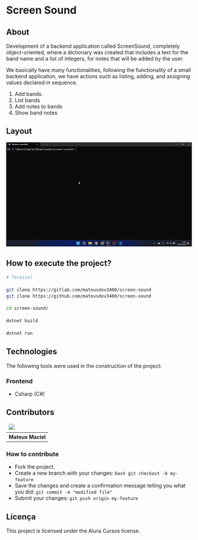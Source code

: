 # Screen Sound

## About

Development of a backend application called ScreenSound, completely object-oriented, where a dictionary was created that includes a text for the band name and a list of integers, for notes that will be added by the user.

We basically have many functionalities, following the functionality of a small backend application, we have actions such as listing, adding, and assigning values declared in sequence.

1. Add bands.
2. List bands
3. Add notes to bands
4. Show band notes

## Layout

![screen-sound](Assets/screen-sound.gif)

## How to execute the project?

```bash
# Terminal

git clone https://gitlab.com/mateusdev3400/screen-sound
git clone https://github.com/mateusdev3400/screen-sound

cd screen-sound/

dotnet build

dotnet run
```

## Technologies

The following tools were used in the construction of the project:

### Frontend

- Csharp (C#)

## Contributors

<table>
    <thead>
        <tr>
            <td>
                <img src="https://avatars.githubusercontent.com/u/150593372?v=4" width="150px"/>
            </td>
        </tr>
    </thead>
    <tbody>
        <tr>
            <th>Mateus Maciel</th>
        </tr>
    </tbody>
</table>

### How to contribute

- Fork the project.
- Create a new branch with your changes: ```bash git checkout -b my-feature```
- Save the changes and create a confirmation message telling you what you did: ```git commit -m "modified file"```
- Submit your changes: ```git push origin my-feature```

## Licença

This project is licensed under the Alura Cursos license.